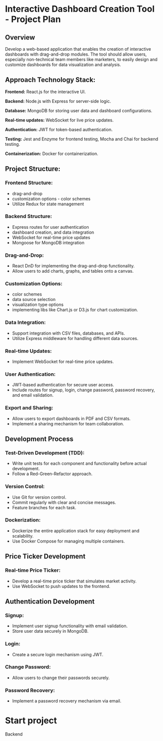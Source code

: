 # Interactive Dashboard Creation Tool - Project Plan

## Overview
Develop a web-based application that enables the creation of interactive dashboards with
drag-and-drop modules. The tool should allow users, especially non-technical team members like
marketers, to easily design and customize dashboards for data visualization and analysis.

## Approach Technology Stack:
**Frontend:** React.js for the interactive UI.

**Backend:** Node.js with Express for server-side logic.

**Database:** MongoDB for storing user data and dashboard configurations.

**Real-time updates:** WebSocket for live price updates.

**Authentication:** JWT for token-based authentication.

**Testing:** Jest and Enzyme for frontend testing, Mocha and Chai for backend testing.

**Containerization:** Docker for containerization.

## Project Structure:

### Frontend Structure:
- drag-and-drop
- customization options - color schemes
- Utilize Redux for state management

### Backend Structure:
- Express routes for user authentication
- dashboard creation, and data integration
- WebSocket for real-time price updates
- Mongoose for MongoDB integration 

### Drag-and-Drop:
- React DnD for implementing the drag-and-drop functionality. 
- Allow users to add charts, graphs, and tables onto a canvas.

### Customization Options:
- color schemes
- data source selection
- visualization type options
- implementing libs like Chart.js or D3.js for chart customization.

### Data Integration:
- Support integration with CSV files, databases, and APIs.
- Utilize Express middleware for handling different data sources.

### Real-time Updates:
- Implement WebSocket for real-time price updates.

### User Authentication:
- JWT-based authentication for secure user access.
- Include routes for signup, login, change password, password recovery, and email validation.

### Export and Sharing:
- Allow users to export dashboards in PDF and CSV formats.
- Implement a sharing mechanism for team collaboration. 

## Development Process

### Test-Driven Development (TDD):
- Write unit tests for each component and functionality before actual development.
- Follow a Red-Green-Refactor approach.

### Version Control:
- Use Git for version control.
- Commit regularly with clear and concise messages.
- Feature branches for each task.

### Dockerization:
- Dockerize the entire application stack for easy deployment and scalability.
- Use Docker Compose for managing multiple containers.

## Price Ticker Development
### Real-time Price Ticker:

- Develop a real-time price ticker that simulates market activity.
- Use WebSocket to push updates to the frontend.

## Authentication Development

### Signup:
- Implement user signup functionality with email validation.
- Store user data securely in MongoDB.

### Login:
- Create a secure login mechanism using JWT.

### Change Password:
- Allow users to change their passwords securely.

### Password Recovery:
- Implement a password recovery mechanism via email.


# Start project

Backend